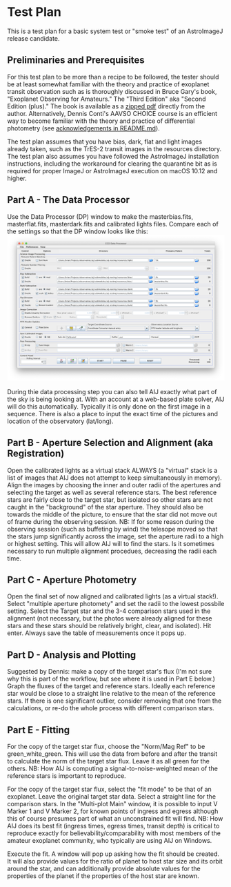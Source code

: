 Test Plan
=========

This is a test plan for a basic system test or "smoke test"
of an AstroImageJ release candidate.

Preliminaries and Prerequisites
-------------------------------

For this test plan to be more than a recipe to be followed,
the tester should be at least somewhat familiar with the theory and
practice of exoplanet transit observation such as is thoroughly discussed
in Bruce Gary's book, "Exoplanet Observing for Amateurs." The "Third
Edition" aka "Second Edition (plus)." The book is available as a
[zipped pdf](http://brucegary.net/book_EOA/ExoplanetObservingAmateurs2ndEdition.zip)
directly from the author. Alternatively, Dennis Conti's AAVSO
CHOICE course is an efficient way to become familiar with the
theory and practice of differential photometry (see
[acknowledgements in README.md](./README.md#acknowledgements)).

The test plan assumes that you have bias, dark, flat and light images
already taken, such as the TrES-2 transit images in the resources
directory. The test plan also assumes you have followed the
AstroImageJ installation instructions, including the workaround for
clearing the quarantine bit as is required for proper ImageJ or 
AstroImageJ execution on macOS 10.12 and higher.

Part A - The Data Processor
---------------------------

Use the Data Processor (DP) window to make the masterbias.fits,
masterflat.fits, masterdark.fits and calibrated lights files.
Compare each of the settings so that the DP window looks like
this: ![DP Window](./grabs/DP_Window.png)

During thie data processing step you can also tell AIJ
exactly what part of the sky is being looking at. With an account at a
web-based plate solver, AIJ will do this automatically. Typically
it is only done on the first image in a sequence. There is also a
place to input the exact time of the pictures and location of the
observatory (lat/long).

Part B - Aperture Selection and Alignment (aka Registration)
------------------------------------------------------------

Open the calibrated lights as a virtual stack ALWAYS (a "virtual"
stack is a list of images that AIJ does not attempt to keep
simultaneously in memory). Align the images by choosing the inner and
outer radii of the apertures and selecting the target as well as
several reference stars. The best reference stars are fairly close to
the target star, but isolated so other stars are not caught in the
"background" of the star aperture. They should also be towards the
middle of the picture, to ensure that the star did not move out of
frame during the observing session. NB: If for some reason during the
observing session (such as buffeting by wind) the telesope moved so
that the stars jump significantly across the image, set the aperture
radii to a high or highest setting. This will allow AIJ will to find
the stars. Is it sometimes necessary to run multiple alignment
procedues, decreasing the radii each time.

Part C - Aperture Photometry
----------------------------

Open the final set of now aligned and calibrated lights (as a
virtual stack!). Select "multiple aperture photomety" and set the
radii to the lowest possbile setting. Select the Target star and the
3-4 comparison stars used in the alignment (not necessary, but the
photos were already aligned for these stars and these stars should be
relatively bright, clear, and isolated). Hit enter. Always save the
table of measurements once it pops up.

Part D - Analysis and Plotting
------------------------------

Suggested by Dennis: make a copy of the target star's flux (I'm not
sure why this is part of the workflow, but see where it is used in
Part E below.) Graph the fluxes of the target and reference
stars. Ideally each reference star would be close to a straight line
relative to the mean of the reference stars. If there is one
significant outlier, consider removing that one from the calculations,
or re-do the whole process with different comparison stars.

Part E - Fitting
----------------

For the copy of the target star flux, choose the "Norm/Mag Ref" to
be green_white_green. This will use the data from before and after the
transit to calculate the norm of the target star flux. Leave it as all
green for the others. NB: How AIJ is computing a
signal-to-noise-weighted mean of the reference stars is important to
reproduce.

For the copy of the target star flux, select the "fit mode" to be
that of an exoplanet. Leave the original target star data. Select a
straight line for the comparison stars. In the "Multi-plot Main"
window, it is possible to input V Marker 1 and V Marker 2, for known
points of ingress and egress although this of course presumes part of
what an unconstrained fit will find. NB: How AIJ does its best fit
(ingress times, egress times, transit depth) is critical to reproduce
exactly for believability/comparability with most members of the
amateur exoplanet community, who typically are using AIJ on Windows.

Execute the fit. A window will pop up asking how the fit should be
created. It will also provide values for the ratio of planet to host
star size and its orbit around the star, and can additionally provide
absolute values for the properties of the planet if the properties of
the host star are known.
